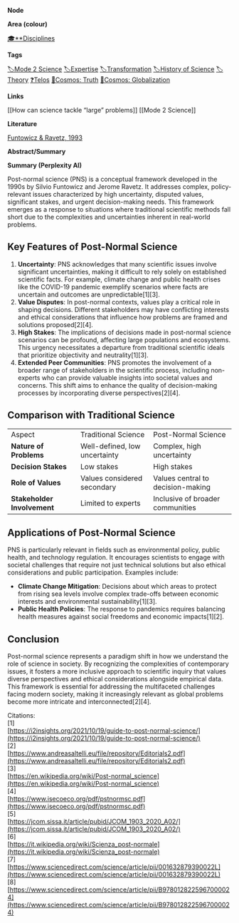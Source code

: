 **Node**

**Area (colour)**

[🎓**Disciplines](https://lean-sphynx-49b.notion.site/Disciplines-72ba770b397c4f34aed13a10d8d0cc3e?pvs=21)

**Tags**

[🏷️Mode 2 Science](https://lean-sphynx-49b.notion.site/Mode-2-Science-f4287daae3de4bb983342cd01f6f6bcb?pvs=21) [🏷️Expertise](https://lean-sphynx-49b.notion.site/Expertise-ede1853057274e1b81d6516e2639ce23?pvs=21) [🏷️Transformation](https://lean-sphynx-49b.notion.site/Transformation-c825df3a3ea24aaa8ac73609436bae7f?pvs=21) [🏷️History of Science](https://lean-sphynx-49b.notion.site/History-of-Science-02fd0415550d4c30af2b0b0fcd51ab23?pvs=21) [🏷️Theory](https://lean-sphynx-49b.notion.site/Theory-8b50544e2f09474c93709d9f853e692f?pvs=21) [❓Telos](https://lean-sphynx-49b.notion.site/Telos-11587210186680608bc3ecc5d1ba5772?pvs=21) [🌌Cosmos: Truth](https://lean-sphynx-49b.notion.site/Cosmos-Truth-af34d1903e934f1b989baa138fdfecc6?pvs=21) [🌌Cosmos: Globalization](https://lean-sphynx-49b.notion.site/Cosmos-Globalization-8bfcc0523ab64a819cd329a6875da3ed?pvs=21)

**Links**

[[How can science tackle “large” problems]] [[Mode 2 Science]]

**Literature**

[Funtowicz & Ravetz, 1993](https://lean-sphynx-49b.notion.site/Funtowicz-Ravetz-1993-5e4bcabc8b4046d1901daef50119f6a0?pvs=21)

**Abstract/Summary**

**Summary (Perplexity AI)**

Post-normal science (PNS) is a conceptual framework developed in the 1990s by Silvio Funtowicz and Jerome Ravetz. It addresses complex, policy-relevant issues characterized by high uncertainty, disputed values, significant stakes, and urgent decision-making needs. This framework emerges as a response to situations where traditional scientific methods fall short due to the complexities and uncertainties inherent in real-world problems.

## Key Features of Post-Normal Science

1. **Uncertainty**: PNS acknowledges that many scientific issues involve significant uncertainties, making it difficult to rely solely on established scientific facts. For example, climate change and public health crises like the COVID-19 pandemic exemplify scenarios where facts are uncertain and outcomes are unpredictable[1][3].
2. **Value Disputes**: In post-normal contexts, values play a critical role in shaping decisions. Different stakeholders may have conflicting interests and ethical considerations that influence how problems are framed and solutions proposed[2][4].
3. **High Stakes**: The implications of decisions made in post-normal science scenarios can be profound, affecting large populations and ecosystems. This urgency necessitates a departure from traditional scientific ideals that prioritize objectivity and neutrality[1][3].
4. **Extended Peer Communities**: PNS promotes the involvement of a broader range of stakeholders in the scientific process, including non-experts who can provide valuable insights into societal values and concerns. This shift aims to enhance the quality of decision-making processes by incorporating diverse perspectives[2][4].

## Comparison with Traditional Science

|   |   |   |
|---|---|---|
|Aspect|Traditional Science|Post-Normal Science|
|**Nature of Problems**|Well-defined, low uncertainty|Complex, high uncertainty|
|**Decision Stakes**|Low stakes|High stakes|
|**Role of Values**|Values considered secondary|Values central to decision-making|
|**Stakeholder Involvement**|Limited to experts|Inclusive of broader communities|

## Applications of Post-Normal Science

PNS is particularly relevant in fields such as environmental policy, public health, and technology regulation. It encourages scientists to engage with societal challenges that require not just technical solutions but also ethical considerations and public participation. Examples include:

- **Climate Change Mitigation**: Decisions about which areas to protect from rising sea levels involve complex trade-offs between economic interests and environmental sustainability[1][3].
- **Public Health Policies**: The response to pandemics requires balancing health measures against social freedoms and economic impacts[1][2].

## Conclusion

Post-normal science represents a paradigm shift in how we understand the role of science in society. By recognizing the complexities of contemporary issues, it fosters a more inclusive approach to scientific inquiry that values diverse perspectives and ethical considerations alongside empirical data. This framework is essential for addressing the multifaceted challenges facing modern society, making it increasingly relevant as global problems become more intricate and interconnected[2][4].

Citations:  
[1]  
[https://i2insights.org/2021/10/19/guide-to-post-normal-science/](https://i2insights.org/2021/10/19/guide-to-post-normal-science/)  
[2]  
[https://www.andreasaltelli.eu/file/repository/Editorials2.pdf](https://www.andreasaltelli.eu/file/repository/Editorials2.pdf)  
[3]  
[https://en.wikipedia.org/wiki/Post-normal_science](https://en.wikipedia.org/wiki/Post-normal_science)  
[4]  
[https://www.isecoeco.org/pdf/pstnormsc.pdf](https://www.isecoeco.org/pdf/pstnormsc.pdf)  
[5]  
[https://jcom.sissa.it/article/pubid/JCOM_1903_2020_A02/](https://jcom.sissa.it/article/pubid/JCOM_1903_2020_A02/)  
[6]  
[https://it.wikipedia.org/wiki/Scienza_post-normale](https://it.wikipedia.org/wiki/Scienza_post-normale)  
[7]  
[https://www.sciencedirect.com/science/article/pii/001632879390022L](https://www.sciencedirect.com/science/article/pii/001632879390022L)  
[8]  
[https://www.sciencedirect.com/science/article/pii/B9780128225967000024](https://www.sciencedirect.com/science/article/pii/B9780128225967000024)